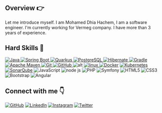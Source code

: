 ## **Overview 👉**
<p>Let me introduce myself. I am Mohamed Dhia Hachem, I am a software engineer. I'm currently working for Vermeg company. I have more than 3 years of experience.
</p>

## **Hard Skills 🧰**
<p>
<a href="https://www.java.com" target="_blank"><img src="https://img.shields.io/badge/Java-ED8B00?style=for-the-badge&logo=java&logoColor=white" alt="Java"/> </a>
<a href="https://www.java.com" target="_blank"><img src="https://img.shields.io/badge/String Boot-339933?style=for-the-badge&logo=Spring&logoColor=white" alt="Spring Boot"/> </a>
<a href="https://www.java.com" target="_blank"><img src="https://img.shields.io/badge/Quarkus-007ACC?style=for-the-badge&logo=Quarkus&logoColor=white" alt="Quarkus"/> </a>
<a href="https://www.java.com" target="_blank"><img src="https://img.shields.io/badge/PostgreSQL-4169E1?style=for-the-badge&logo=PostgreSQL&logoColor=white" alt="PostgreSQL"/> </a>
<a href="https://www.java.com" target="_blank"><img src="https://img.shields.io/badge/Hibernate-59666C?style=for-the-badge&logo=Hibernate&logoColor=white" alt="Hibernate"/> </a>
<a href="https://www.java.com" target="_blank"><img src="https://img.shields.io/badge/Gradle-02303A?style=for-the-badge&logo=Gradle&logoColor=white" alt="Gradle"/> </a>
<a href="" target="_blank"><img src="https://img.shields.io/badge/Apache Maven-777BB4?style=for-the-badge&logo=Apache Maven&logoColor=white" alt="Apache Maven"/> </a>
<a href="https://git-scm.com/" target="_blank"><img src="https://img.shields.io/badge/GIT-E44C30?style=for-the-badge&logo=git&logoColor=white" alt="Git"/> </a>
<a href="https://github.com/" target="_blank"><img src="https://img.shields.io/badge/GitHub-100000?style=for-the-badge&logo=github&logoColor=white" alt="GitHub"/>
<a  target="_blank"> <img src="https://img.shields.io/badge/GitLab-330F63?style=for-the-badge&logo=gitlab&logoColor=white " alt="alt"/> </a> 
<a href="https://www.linux.org/" target="_blank"><img src="https://img.shields.io/badge/Linux-FCC624?style=for-the-badge&logo=linux&logoColor=black" alt="linux"/> </a>
<a href="https://opencv.org/" target="_blank"><img src="https://img.shields.io/badge/Docker-27338e?style=for-the-badge&logo=docker&logoColor=white" alt="Docker"/></a>
<a href="https://opencv.org/" target="_blank"><img src="https://img.shields.io/badge/Kubernetes-326CE5?style=for-the-badge&logo=Kubernetes&logoColor=white" alt="Kubernetes"/></a>
<a href="https://opencv.org/" target="_blank"><img src="https://img.shields.io/badge/SonarQube-4E9BCD?style=for-the-badge&logo=SonarQube&logoColor=black" alt="SonarQube"/></a>
<a  target="_blank"> <img src="https://img.shields.io/badge/JavaScript-F7DF1E?style=for-the-badge&logo=JavaScript&logoColor=white" alt="JavaScript"/> </a> 
<a  target="_blank"> <img src="https://img.shields.io/badge/Node.js-339933?style=for-the-badge&logo=nodedotjs&logoColor=white" alt="node js"/> </a> 
<a  target="_blank"> <img src="https://img.shields.io/badge/PHP-777BB4?style=for-the-badge&logo=PHP&logoColor=white" alt="PHP"/> </a> 
<a  target="_blank"> <img src="https://img.shields.io/badge/Symfony-000000?style=for-the-badge&logo=Symfony&logoColor=white" alt="Symfony"/> </a> 
<a  target="_blank"> <img src="https://img.shields.io/badge/HTML5-E34F26?style=for-the-badge&logo=HTML5&logoColor=white" alt="HTML5"/> </a> 
<a  target="_blank"> <img src="https://img.shields.io/badge/CSS3-1572B6?style=for-the-badge&logo=CSS3&logoColor=white" alt="CSS3"/> </a> 
<a  target="_blank"> <img src="https://img.shields.io/badge/Bootstrap-7952B3?style=for-the-badge&logo=Bootstrap&logoColor=white" alt="Bootstrap"/> </a> 
<a  target="_blank"> <img src="https://img.shields.io/badge/Angular-DD0031?style=for-the-badge&logo=Angular&logoColor=white" alt="Angular"/> </a> 

</br>

## **Connect with me 👇**
<p>
	<a href="https://github.com/mdhachem"><img src="https://user-images.githubusercontent.com/58532023/171219272-a68dd897-a9c7-4826-b7e6-10ef84e6a0a8.png" alt="GitHub"/></a>
	<a href="https://www.linkedin.com/in/mohamed-dhia-hachem-073888150/"><img src="https://user-images.githubusercontent.com/58532023/171219303-8839f911-21bf-453f-b517-9dd6ef9a873c.png" alt="LinkedIn"/></a>
  <a href=""><img src="https://user-images.githubusercontent.com/58532023/171219320-cc1517cb-54a9-470c-a92d-965524a7b3aa.png" alt="Instagram"/></a>
	<a href=""><img src="https://user-images.githubusercontent.com/58532023/171218519-2ccc030a-72b5-45ea-a2ec-7f1dfbef917f.png" alt="Twitter"/></a>
</p>
